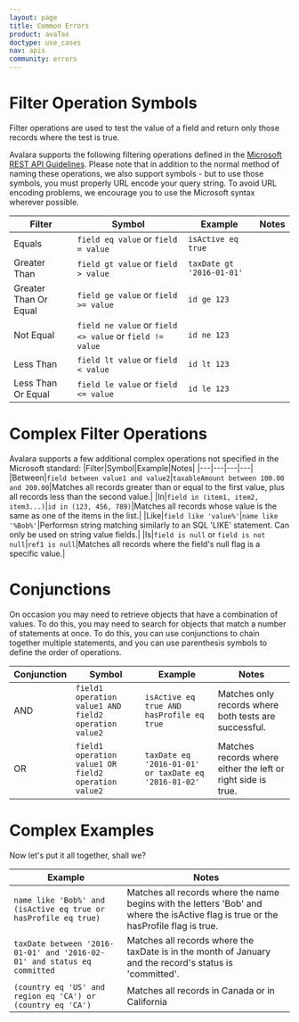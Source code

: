 ```yaml
---
layout: page
title: Common Errors
product: avaTax
doctype: use_cases
nav: apis
community: errors
---
```


# Filter Operation Symbols

Filter operations are used to test the value of a field and return only those records where the test is true.

Avalara supports the following filtering operations defined in the <a href="https://github.com/Microsoft/api-guidelines/blob/master/Guidelines.md#97-filtering">Microsoft REST API Guidelines</a>.  Please note that in addition to the normal method of naming these operations, we also support symbols - but to use those symbols, you must properly URL encode your query string.  To avoid URL encoding problems, we encourage you to use the Microsoft syntax wherever possible.

|Filter|Symbol|Example|Notes|
|---|---|---|---|
|Equals| ```field eq value``` or ```field = value```|```isActive eq true```||
|Greater Than| ```field gt value``` or ```field > value```|```taxDate gt '2016-01-01'```||
|Greater Than Or Equal| ```field ge value``` or ```field >= value```|```id ge 123```||
|Not Equal| ```field ne value``` or ```field <> value``` or ```field != value```|```id ne 123```||
|Less Than| ```field lt value``` or ```field < value```|```id lt 123```||
|Less Than Or Equal| ```field le value``` or ```field <= value```|```id le 123```||

# Complex Filter Operations

Avalara supports a few additional complex operations not specified in the Microsoft standard:
|Filter|Symbol|Example|Notes|
|---|---|---|---|
|Between|```field between value1 and value2```|```taxableAmount between 100.00 and 200.00```|Matches all records greater than or equal to the first value, plus all records less than the second value.|
|In|```field in (item1, item2, item3...)```|```id in (123, 456, 789)```|Matches all records whose value is the same as one of the items in the list.|
|Like|```field like 'value%'```|```name like '%Bob%'```|Performsn string matching similarly to an SQL 'LIKE' statement.  Can only be used on string value fields.|
|Is|```field is null``` or ```field is not null```|```ref1 is null```|Matches all records where the field's null flag is a specific value.|

# Conjunctions

On occasion you may need to retrieve objects that have a combination of values.  To do this, you may need to search for objects that match a number of statements at once.  To do this, you can use conjunctions to chain together multiple statements, and you can use parenthesis symbols to define the order of operations.

|Conjunction|Symbol|Example|Notes|
|---|---|---|---|
|AND|```field1 operation value1 AND field2 operation value2```|```isActive eq true AND hasProfile eq true```|Matches only records where both tests are successful.|
|OR|```field1 operation value1 OR field2 operation value2```|```taxDate eq '2016-01-01' or taxDate eq '2016-01-02'```|Matches records where either the left or right side is true.|

# Complex Examples

Now let's put it all together, shall we?

|Example|Notes|
|---|---|
|```name like 'Bob%' and (isActive eq true or hasProfile eq true)```|Matches all records where the name begins with the letters 'Bob' and where the isActive flag is true or the hasProfile flag is true.|
|```taxDate between '2016-01-01' and '2016-02-01' and status eq committed```|Matches all records where the taxDate is in the month of January and the record's status is 'committed'.|
|```(country eq 'US' and region eq 'CA') or (country eq 'CA')```|Matches all records in Canada or in California|
